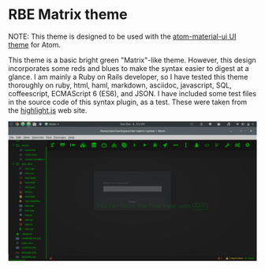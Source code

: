 # RBE Matrix theme

NOTE: This theme is designed to be used with the [atom-material-ui UI theme](https://github.com/silvestreh/atom-material-ui) for Atom.

This theme is a basic bright green "Matrix"-like theme. However, this design incorporates some reds and blues to make
the syntax easier to digest at a  glance. I am mainly a Ruby on Rails developer, so I have tested this theme thoroughly
on ruby, html, haml, markdown, asciidoc, javascript, SQL, coffeescript, ECMAScript 6 (ES6), and JSON. I have included some
test files in the source code of this syntax plugin, as a test. These were taken from the [highlight.js](http://hightlightjs.org) web site.

![A screenshot of your theme](https://raw.githubusercontent.com/skamansam/rbe-matrix-syntax/master/rbe-matrix-syntax.gif)
